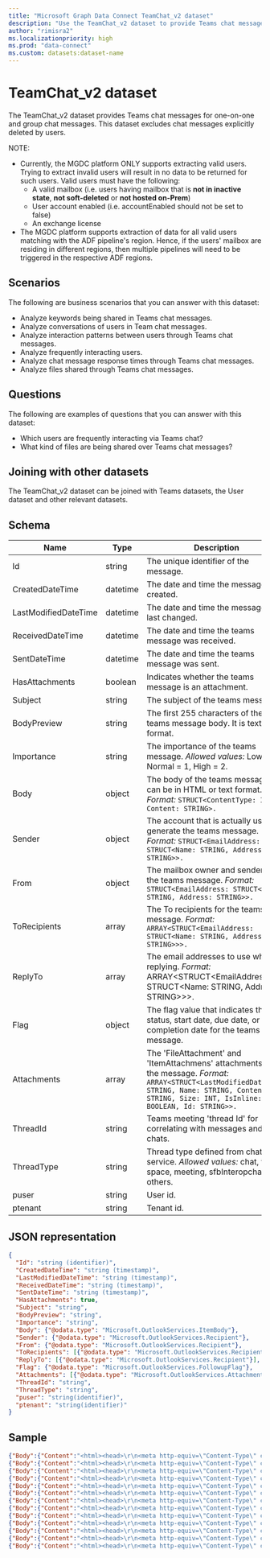 ```yaml
---
title: "Microsoft Graph Data Connect TeamChat_v2 dataset"
description: "Use the TeamChat_v2 dataset to provide Teams chat messages for one-on-one and group chat messages."
author: "rimisra2"
ms.localizationpriority: high
ms.prod: "data-connect"
ms.custom: datasets:dataset-name
---
```


# TeamChat_v2 dataset

The TeamChat_v2 dataset provides Teams chat messages for one-on-one and group chat messages. This dataset excludes chat messages explicitly deleted by users.

NOTE:

- Currently, the MGDC platform ONLY supports extracting valid users. Trying to extract invalid users will result in no data to be returned for such users. Valid users must have the following:
    * A valid mailbox (i.e. users having mailbox that is **not in inactive state**, **not soft-deleted** or **not hosted on-Prem**)
    * User account enabled (i.e. accountEnabled should not be set to false)
    * An exchange license
- The MGDC platform supports extraction of data for all valid users matching with the ADF pipeline's region. Hence, if the users' mailbox are residing in different regions, then multiple pipelines will need to be triggered in the respective ADF regions.

## Scenarios

The following are business scenarios that you can answer with this dataset:

- Analyze keywords being shared in Teams chat messages.
- Analyze conversations of users in Team chat messages.
- Analyze interaction patterns between users through Teams chat messages.
- Analyze frequently interacting users.
- Analyze chat message response times through Teams chat messages.
- Analyze files shared through Teams chat messages.

## Questions

The following are examples of questions that you can answer with this dataset:

- Which users are frequently interacting via Teams chat?
- What kind of files are being shared over Teams chat messages?

## Joining with other datasets

The TeamChat_v2 dataset can be joined with Teams datasets, the User dataset and other relevant datasets.

## Schema

| Name  | Type  |  Description  |  FilterOptions  |  FilterType  |
| ----------- | ----------- | ----------- | ----------- | ----------- |
| Id |  string |  The unique identifier of the message. |  No |  None |
| CreatedDateTime | datetime |  The date and time the message was created. |  Yes | Date |
| LastModifiedDateTime |  datetime  |  The date and time the message was last changed. | Yes | Date |
| ReceivedDateTime |  datetime | The date and time the teams message was received. | Yes | Date |
| SentDateTime | datetime |  The date and time the teams message was sent. | Yes |  Date |
| HasAttachments |  boolean |  Indicates whether the teams message is an attachment. | No |  None |
| Subject | string |  The subject of the teams message. |  No |  None |
| BodyPreview | string |  The first 255 characters of the teams message body. It is text format. |  No |  None |
| Importance |  string |  The importance of the teams message. *Allowed values:* Low = 0, Normal = 1, High = 2. |  No |  None |
| Body | object |  The body of the teams message. It can be in HTML or text format. *Format:* `STRUCT<ContentType: INT32, Content: STRING>.` | No |  None |
| Sender |  object | The account that is actually used to generate the teams message. *Format:* `STRUCT<EmailAddress: STRUCT<Name: STRING, Address: STRING>>.` |  No |  None |
| From |  object | The mailbox owner and sender of the teams message. *Format:* `STRUCT<EmailAddress: STRUCT<Name: STRING, Address: STRING>>.` |  No |  None |
| ToRecipients |  array | The To recipients for the teams message. *Format:* `ARRAY<STRUCT<EmailAddress: STRUCT<Name: STRING, Address: STRING>>>.` |  No |  None |
| ReplyTo |  array | The email addresses to use when replying. *Format:* ARRAY<STRUCT<EmailAddress: STRUCT<Name: STRING, Address: STRING>>>. | No |  None |
| Flag | object |  The flag value that indicates the status, start date, due date, or completion date for the teams message. | No |  None |
| Attachments |  array | The 'FileAttachment' and 'ItemAttachmens' attachments for the message. *Format:* `ARRAY<STRUCT<LastModifiedDateTime: STRING, Name: STRING, ContentType: STRING, Size: INT, IsInline: BOOLEAN, Id: STRING>>.` |  No | None |
| ThreadId | string |  Teams meeting 'thread Id' for correlating with messages and chats. |  No |  None |
| ThreadType |  string |  Thread type defined from chat service. *Allowed values:* chat, topic, space, meeting, sfbInteropchat, and others. |  No |  None |
| puser |  string | User id. |  No |  None |
| ptenant | string |  Tenant id. |  No  |  None |

## JSON representation

```json
{
  "Id": "string (identifier)",
  "CreatedDateTime": "string (timestamp)",
  "LastModifiedDateTime": "string (timestamp)",
  "ReceivedDateTime": "string (timestamp)",
  "SentDateTime": "string (timestamp)",
  "HasAttachments": true,
  "Subject": "string",
  "BodyPreview": "string",
  "Importance": "string",
  "Body": {"@odata.type": "Microsoft.OutlookServices.ItemBody"},  
  "Sender": {"@odata.type": "Microsoft.OutlookServices.Recipient"},
  "From": {"@odata.type": "Microsoft.OutlookServices.Recipient"},
  "ToRecipients": [{"@odata.type": "Microsoft.OutlookServices.Recipient"}],
  "ReplyTo": [{"@odata.type": "Microsoft.OutlookServices.Recipient"}],
  "Flag": {"@odata.type": "Microsoft.OutlookServices.FollowupFlag"},
  "Attachments": [{"@odata.type": "Microsoft.OutlookServices.Attachment"}],
  "ThreadId": "string",
  "ThreadType": "string",
  "puser": "string(identifier)",
  "ptenant": "string(identifier)"
}
```

## Sample


```json
{"Body":{"Content":"<html><head>\r\n<meta http-equiv=\"Content-Type\" content=\"text/html; charset=utf-8\"></head><body>hello </body></html>","ContentType":"Microsoft.OutlookServices.BodyType'HTML'"},"LastModifiedDateTime":"2021-02-02T12:28:09Z","BodyPreview":"hello","puser":"41146df2-6a24-407e-84a1-4df3cdeaba14","SentDateTime":"2019-01-23T22:45:17Z","Attachments":[],"CreatedDateTime":"2019-01-23T22:45:17Z","ToRecipients":[{"EmailAddress":{"Address":"Avery.Bechtel@euclidtest21.onmicrosoft.com","Name":"Avery Bechtel"}}],"ThreadType":"chat","Sender":{"EmailAddress":{"Address":"Evan.Creed@euclidtest21.onmicrosoft.com","Name":"Evan Creed"}},"ptenant":"8e56195d-f07c-44f0-8108-40e4352e3e74","HasAttachments":false,"Flag":{"FlagStatus":"Microsoft.OutlookServices.FollowupFlagStatus'NotFlagged'"},"ThreadId":"19:41146df2-6a24-407e-84a1-4df3cdeaba14_c742bd78-7c0c-4710-8b24-10e126946b1f@unq.gbl.spaces","Importance":"Normal","From":{"EmailAddress":{"Address":"Evan.Creed@euclidtest21.onmicrosoft.com","Name":"Evan Creed"}},"ReceivedDateTime":"2019-01-23T22:45:17Z","ReplyTo": "[{ \"EmailAddress\": { \"Name\": \"John Doe\", \"Address\": \"johnd@contoso.com\" } }]","Id":"AAMkAGJkNWQ4MjJlLTE1ZjItNDdmYS05NGUwLTc2MDZiN2Y1YWVlZABGAAAAAAD9f6MdJG5rQJR_d49Hgg_1BwBkqTZmJVBLS56TvH9WoVXpAADMWbBGAABkqTZmJVBLS56TvH9WoVXpAAGSZ_zsAAA=","Subject": "RE: Meeting"}
{"Body":{"Content":"<html><head>\r\n<meta http-equiv=\"Content-Type\" content=\"text/html; charset=utf-8\"></head><body>hi </body></html>","ContentType":"Microsoft.OutlookServices.BodyType'HTML'"},"LastModifiedDateTime":"2021-02-02T12:28:08Z","BodyPreview":"hi","puser":"41146df2-6a24-407e-84a1-4df3cdeaba14","SentDateTime":"2019-01-23T22:45:17Z","Attachments":[],"CreatedDateTime":"2019-01-23T22:45:18Z","ToRecipients":[{"EmailAddress":{"Address":"Avery.Bechtel@euclidtest21.onmicrosoft.com","Name":"Avery Bechtel"}}],"ThreadType":"chat","Sender":{"EmailAddress":{"Address":"Evan.Creed@euclidtest21.onmicrosoft.com","Name":"Evan Creed"}},"ptenant":"8e56195d-f07c-44f0-8108-40e4352e3e74","HasAttachments":false,"Flag":{"FlagStatus":"Microsoft.OutlookServices.FollowupFlagStatus'NotFlagged'"},"ThreadId":"19:41146df2-6a24-407e-84a1-4df3cdeaba14_c742bd78-7c0c-4710-8b24-10e126946b1f@unq.gbl.spaces","Importance":"Normal","From":{"EmailAddress":{"Address":"Evan.Creed@euclidtest21.onmicrosoft.com","Name":"Evan Creed"}},"ReceivedDateTime":"2019-01-23T22:45:17Z","ReplyTo":[],"Id":"AAMkAGJkNWQ4MjJlLTE1ZjItNDdmYS05NGUwLTc2MDZiN2Y1YWVlZABGAAAAAAD9f6MdJG5rQJR_d49Hgg_1BwBkqTZmJVBLS56TvH9WoVXpAADMWbBGAABkqTZmJVBLS56TvH9WoVXpAAGSZ_zrAAA=","Subject":""}
{"Body":{"Content":"<html><head>\r\n<meta http-equiv=\"Content-Type\" content=\"text/html; charset=utf-8\"></head><body>Hi </body></html>","ContentType":"Microsoft.OutlookServices.BodyType'HTML'"},"LastModifiedDateTime":"2021-02-02T12:28:07Z","BodyPreview":"Hi","puser":"41146df2-6a24-407e-84a1-4df3cdeaba14","SentDateTime":"2019-01-23T22:45:21Z","Attachments":[],"CreatedDateTime":"2019-01-23T22:45:21Z","ToRecipients":[{"EmailAddress":{"Address":"Evan.Creed@euclidtest21.onmicrosoft.com","Name":"Evan Creed"}}],"ThreadType":"chat","Sender":{"EmailAddress":{"Address":"Avery.Bechtel@euclidtest21.onmicrosoft.com","Name":"Avery Bechtel"}},"ptenant":"8e56195d-f07c-44f0-8108-40e4352e3e74","HasAttachments":false,"Flag":{"FlagStatus":"Microsoft.OutlookServices.FollowupFlagStatus'NotFlagged'"},"ThreadId":"19:41146df2-6a24-407e-84a1-4df3cdeaba14_c742bd78-7c0c-4710-8b24-10e126946b1f@unq.gbl.spaces","Importance":"Normal","From":{"EmailAddress":{"Address":"Avery.Bechtel@euclidtest21.onmicrosoft.com","Name":"Avery Bechtel"}},"ReceivedDateTime":"2019-01-23T22:45:21Z","ReplyTo":[],"Id":"AAMkAGJkNWQ4MjJlLTE1ZjItNDdmYS05NGUwLTc2MDZiN2Y1YWVlZABGAAAAAAD9f6MdJG5rQJR_d49Hgg_1BwBkqTZmJVBLS56TvH9WoVXpAADMWbBGAABkqTZmJVBLS56TvH9WoVXpAAGSZ_zqAAA=","Subject":""}
{"Body":{"Content":"<html><head>\r\n<meta http-equiv=\"Content-Type\" content=\"text/html; charset=utf-8\"></head><body>Testing </body></html>","ContentType":"Microsoft.OutlookServices.BodyType'HTML'"},"LastModifiedDateTime":"2021-02-02T12:28:07Z","BodyPreview":"Testing","puser":"41146df2-6a24-407e-84a1-4df3cdeaba14","SentDateTime":"2019-01-23T22:45:24Z","Attachments":[],"CreatedDateTime":"2019-01-23T22:45:24Z","ToRecipients":[{"EmailAddress":{"Address":"Evan.Creed@euclidtest21.onmicrosoft.com","Name":"Evan Creed"}}],"ThreadType":"chat","Sender":{"EmailAddress":{"Address":"Avery.Bechtel@euclidtest21.onmicrosoft.com","Name":"Avery Bechtel"}},"ptenant":"8e56195d-f07c-44f0-8108-40e4352e3e74","HasAttachments":false,"Flag":{"FlagStatus":"Microsoft.OutlookServices.FollowupFlagStatus'NotFlagged'"},"ThreadId":"19:41146df2-6a24-407e-84a1-4df3cdeaba14_c742bd78-7c0c-4710-8b24-10e126946b1f@unq.gbl.spaces","Importance":"Normal","From":{"EmailAddress":{"Address":"Avery.Bechtel@euclidtest21.onmicrosoft.com","Name":"Avery Bechtel"}},"ReceivedDateTime":"2019-01-23T22:45:24Z","ReplyTo":[],"Id":"AAMkAGJkNWQ4MjJlLTE1ZjItNDdmYS05NGUwLTc2MDZiN2Y1YWVlZABGAAAAAAD9f6MdJG5rQJR_d49Hgg_1BwBkqTZmJVBLS56TvH9WoVXpAADMWbBGAABkqTZmJVBLS56TvH9WoVXpAAGSZ_zpAAA=","Subject":""}
{"Body":{"Content":"<html><head>\r\n<meta http-equiv=\"Content-Type\" content=\"text/html; charset=utf-8\"></head><body>cool </body></html>","ContentType":"Microsoft.OutlookServices.BodyType'HTML'"},"LastModifiedDateTime":"2021-02-02T12:28:05Z","BodyPreview":"cool","puser":"41146df2-6a24-407e-84a1-4df3cdeaba14","SentDateTime":"2019-01-23T22:45:27Z","Attachments":[],"CreatedDateTime":"2019-01-23T22:45:27Z","ToRecipients":[{"EmailAddress":{"Address":"Avery.Bechtel@euclidtest21.onmicrosoft.com","Name":"Avery Bechtel"}}],"ThreadType":"chat","Sender":{"EmailAddress":{"Address":"Evan.Creed@euclidtest21.onmicrosoft.com","Name":"Evan Creed"}},"ptenant":"8e56195d-f07c-44f0-8108-40e4352e3e74","HasAttachments":false,"Flag":{"FlagStatus":"Microsoft.OutlookServices.FollowupFlagStatus'NotFlagged'"},"ThreadId":"19:41146df2-6a24-407e-84a1-4df3cdeaba14_c742bd78-7c0c-4710-8b24-10e126946b1f@unq.gbl.spaces","Importance":"Normal","From":{"EmailAddress":{"Address":"Evan.Creed@euclidtest21.onmicrosoft.com","Name":"Evan Creed"}},"ReceivedDateTime":"2019-01-23T22:45:27Z","ReplyTo":[],"Id":"AAMkAGJkNWQ4MjJlLTE1ZjItNDdmYS05NGUwLTc2MDZiN2Y1YWVlZABGAAAAAAD9f6MdJG5rQJR_d49Hgg_1BwBkqTZmJVBLS56TvH9WoVXpAADMWbBGAABkqTZmJVBLS56TvH9WoVXpAAGSZ_zoAAA=","Subject":""}
{"Body":{"Content":"<html><head>\r\n<meta http-equiv=\"Content-Type\" content=\"text/html; charset=utf-8\"></head><body><div><div><span class=\"animated-emoticon-50-yes\" title=\"Yes\" type=\"(yes)\"><img alt=\"👍\" itemid=\"yes\" itemscope=\"\" itemtype=\"http://schema.skype.com/Emoji\" src=\"https://statics.teams.microsoft.com/evergreen-assets/funstuff/skype-emoticons-f/yes/default_50.png\" style=\"width:50px; height:50px\"></span></div></div></body></html>","ContentType":"Microsoft.OutlookServices.BodyType'HTML'"},"LastModifiedDateTime":"2021-02-02T12:28:04Z","BodyPreview":"","puser":"41146df2-6a24-407e-84a1-4df3cdeaba14","SentDateTime":"2019-01-23T22:45:37Z","Attachments":[],"CreatedDateTime":"2019-01-23T22:45:37Z","ToRecipients":[{"EmailAddress":{"Address":"Avery.Bechtel@euclidtest21.onmicrosoft.com","Name":"Avery Bechtel"}}],"ThreadType":"chat","Sender":{"EmailAddress":{"Address":"Evan.Creed@euclidtest21.onmicrosoft.com","Name":"Evan Creed"}},"ptenant":"8e56195d-f07c-44f0-8108-40e4352e3e74","HasAttachments":false,"Flag":{"FlagStatus":"Microsoft.OutlookServices.FollowupFlagStatus'NotFlagged'"},"ThreadId":"19:41146df2-6a24-407e-84a1-4df3cdeaba14_c742bd78-7c0c-4710-8b24-10e126946b1f@unq.gbl.spaces","Importance":"Normal","From":{"EmailAddress":{"Address":"Evan.Creed@euclidtest21.onmicrosoft.com","Name":"Evan Creed"}},"ReceivedDateTime":"2019-01-23T22:45:37Z","ReplyTo":[],"Id":"AAMkAGJkNWQ4MjJlLTE1ZjItNDdmYS05NGUwLTc2MDZiN2Y1YWVlZABGAAAAAAD9f6MdJG5rQJR_d49Hgg_1BwBkqTZmJVBLS56TvH9WoVXpAADMWbBGAABkqTZmJVBLS56TvH9WoVXpAAGSZ_znAAA=","Subject":""}
{"Body":{"Content":"<html><head>\r\n<meta http-equiv=\"Content-Type\" content=\"text/html; charset=utf-8\"></head><body><div>Co<br><div><img alt=\"GIF IMAGE\" src=\"https://media0.giphy.com/media/3ohjUMs1Lp2hGspGyA/giphy.gif\" style=\"width:480px; height:360px\"></div></div></body></html>","ContentType":"Microsoft.OutlookServices.BodyType'HTML'"},"LastModifiedDateTime":"2021-02-02T12:28:03Z","BodyPreview":"Co","puser":"41146df2-6a24-407e-84a1-4df3cdeaba14","SentDateTime":"2019-01-23T22:45:46Z","Attachments":[],"CreatedDateTime":"2019-01-23T22:45:46Z","ToRecipients":[{"EmailAddress":{"Address":"Evan.Creed@euclidtest21.onmicrosoft.com","Name":"Evan Creed"}}],"ThreadType":"chat","Sender":{"EmailAddress":{"Address":"Avery.Bechtel@euclidtest21.onmicrosoft.com","Name":"Avery Bechtel"}},"ptenant":"8e56195d-f07c-44f0-8108-40e4352e3e74","HasAttachments":false,"Flag":{"FlagStatus":"Microsoft.OutlookServices.FollowupFlagStatus'NotFlagged'"},"ThreadId":"19:41146df2-6a24-407e-84a1-4df3cdeaba14_c742bd78-7c0c-4710-8b24-10e126946b1f@unq.gbl.spaces","Importance":"Normal","From":{"EmailAddress":{"Address":"Avery.Bechtel@euclidtest21.onmicrosoft.com","Name":"Avery Bechtel"}},"ReceivedDateTime":"2019-01-23T22:45:46Z","ReplyTo":[],"Id":"AAMkAGJkNWQ4MjJlLTE1ZjItNDdmYS05NGUwLTc2MDZiN2Y1YWVlZABGAAAAAAD9f6MdJG5rQJR_d49Hgg_1BwBkqTZmJVBLS56TvH9WoVXpAADMWbBGAABkqTZmJVBLS56TvH9WoVXpAAGSZ_zmAAA=","Subject":""}
{"Body":{"Content":"<html><head>\r\n<meta http-equiv=\"Content-Type\" content=\"text/html; charset=utf-8\"></head><body>Hi </body></html>","ContentType":"Microsoft.OutlookServices.BodyType'HTML'"},"LastModifiedDateTime":"2021-01-22T21:21:28Z","BodyPreview":"Hi","puser":"e530bf91-e844-4369-a808-e0d12b1008cd","SentDateTime":"2019-01-23T22:41:39Z","Attachments":[],"CreatedDateTime":"2019-01-23T22:41:39Z","ToRecipients":[{"EmailAddress":{"Address":"eucliduser21@euclidtest21.onmicrosoft.com","Name":"FirstName LastName"}}],"ThreadType":"chat","Sender":{"EmailAddress":{"Address":"Avery.Bechtel@euclidtest21.onmicrosoft.com","Name":"Avery Bechtel"}},"ptenant":"8e56195d-f07c-44f0-8108-40e4352e3e74","HasAttachments":false,"Flag":{"FlagStatus":"Microsoft.OutlookServices.FollowupFlagStatus'NotFlagged'"},"ThreadId":"19:c742bd78-7c0c-4710-8b24-10e126946b1f_e530bf91-e844-4369-a808-e0d12b1008cd@unq.gbl.spaces","Importance":"Normal","From":{"EmailAddress":{"Address":"Avery.Bechtel@euclidtest21.onmicrosoft.com","Name":"Avery Bechtel"}},"ReceivedDateTime":"2019-01-23T22:41:39Z","ReplyTo":[],"Id":"AAMkADJhOTdkOGViLWZjYzUtNDY0NS1hNGFkLWQxNjM0OTBiMmVkYgBGAAAAAABfknVfDfJURqxOuHBzEhFGBwCa8HKSWYdiSZsHkjRYM1qIAADLDQfoAACa8HKSWYdiSZsHkjRYM1qIAAGQw8X6AAA=","Subject":""}
{"Body":{"Content":"<html><head>\r\n<meta http-equiv=\"Content-Type\" content=\"text/html; charset=utf-8\"></head><body>hello </body></html>","ContentType":"Microsoft.OutlookServices.BodyType'HTML'"},"LastModifiedDateTime":"2021-01-22T21:21:26Z","BodyPreview":"hello","puser":"e530bf91-e844-4369-a808-e0d12b1008cd","SentDateTime":"2019-01-23T22:41:47Z","Attachments":[],"CreatedDateTime":"2019-01-23T22:41:47Z","ToRecipients":[{"EmailAddress":{"Address":"Avery.Bechtel@euclidtest21.onmicrosoft.com","Name":"Avery Bechtel"}}],"ThreadType":"chat","Sender":{"EmailAddress":{"Address":"eucliduser21@euclidtest21.onmicrosoft.com","Name":"FirstName LastName"}},"ptenant":"8e56195d-f07c-44f0-8108-40e4352e3e74","HasAttachments":false,"Flag":{"FlagStatus":"Microsoft.OutlookServices.FollowupFlagStatus'NotFlagged'"},"ThreadId":"19:c742bd78-7c0c-4710-8b24-10e126946b1f_e530bf91-e844-4369-a808-e0d12b1008cd@unq.gbl.spaces","Importance":"Normal","From":{"EmailAddress":{"Address":"eucliduser21@euclidtest21.onmicrosoft.com","Name":"FirstName LastName"}},"ReceivedDateTime":"2019-01-23T22:41:47Z","ReplyTo":[],"Id":"AAMkADJhOTdkOGViLWZjYzUtNDY0NS1hNGFkLWQxNjM0OTBiMmVkYgBGAAAAAABfknVfDfJURqxOuHBzEhFGBwCa8HKSWYdiSZsHkjRYM1qIAADLDQfoAACa8HKSWYdiSZsHkjRYM1qIAAGQw8X5AAA=","Subject":""}
{"Body":{"Content":"<html><head>\r\n<meta http-equiv=\"Content-Type\" content=\"text/html; charset=utf-8\"></head><body><div><div><img alt=\"undefined\" itemscope=\"Meme\" id=\"x_0-cus-d8-c6a5a76d0c1c7c7c7c1511f05cd2ff3d\" itemtype=\"http://schema.skype.com/AMSImage\" src=\"cid:https://us-api.asm.skype.com/v1/objects/0-cus-d8-c6a5a76d0c1c7c7c7c1511f05cd2ff3d/views/imgo\" style=\"width:250px; height:166px\"></div></div></body></html>","ContentType":"Microsoft.OutlookServices.BodyType'HTML'"},"LastModifiedDateTime":"2021-01-22T21:21:25Z","BodyPreview":"","puser":"e530bf91-e844-4369-a808-e0d12b1008cd","SentDateTime":"2019-01-23T22:42:13Z","Attachments":[{"ContentType":"image/png","Id":"AAMkADJhOTdkOGViLWZjYzUtNDY0NS1hNGFkLWQxNjM0OTBiMmVkYgBGAAAAAABfknVfDfJURqxOuHBzEhFGBwCa8HKSWYdiSZsHkjRYM1qIAADLDQfoAACa8HKSWYdiSZsHkjRYM1qIAAGQw8X4AAABEgAQAPbm_-T2_gpJgsSzLSZtktQ=","IsInline":true,"LastModifiedDateTime":"2019-01-23T22:42:14Z","Name":"0-cus-d8-c6a5a76d0c1c7c7c7c1511f05cd2ff3d","ODataType":"#Microsoft.OutlookServices.FileAttachment","Size":73817}],"CreatedDateTime":"2019-01-23T22:42:14Z","ToRecipients":[{"EmailAddress":{"Address":"Avery.Bechtel@euclidtest21.onmicrosoft.com","Name":"Avery Bechtel"}}],"ThreadType":"chat","Sender":{"EmailAddress":{"Address":"eucliduser21@euclidtest21.onmicrosoft.com","Name":"FirstName LastName"}},"ptenant":"8e56195d-f07c-44f0-8108-40e4352e3e74","HasAttachments":false,"Flag":{"FlagStatus":"Microsoft.OutlookServices.FollowupFlagStatus'NotFlagged'"},"ThreadId":"19:c742bd78-7c0c-4710-8b24-10e126946b1f_e530bf91-e844-4369-a808-e0d12b1008cd@unq.gbl.spaces","Importance":"Normal","From":{"EmailAddress":{"Address":"eucliduser21@euclidtest21.onmicrosoft.com","Name":"FirstName LastName"}},"ReceivedDateTime":"2019-01-23T22:42:13Z","ReplyTo":[],"Id":"AAMkADJhOTdkOGViLWZjYzUtNDY0NS1hNGFkLWQxNjM0OTBiMmVkYgBGAAAAAABfknVfDfJURqxOuHBzEhFGBwCa8HKSWYdiSZsHkjRYM1qIAADLDQfoAACa8HKSWYdiSZsHkjRYM1qIAAGQw8X4AAA=","Subject":""}
{"Body":{"Content":"<html><head>\r\n<meta http-equiv=\"Content-Type\" content=\"text/html; charset=utf-8\"></head><body>Thanks </body></html>","ContentType":"Microsoft.OutlookServices.BodyType'HTML'"},"LastModifiedDateTime":"2021-01-22T21:21:24Z","BodyPreview":"Thanks","puser":"e530bf91-e844-4369-a808-e0d12b1008cd","SentDateTime":"2019-01-23T22:42:17Z","Attachments":[],"CreatedDateTime":"2019-01-23T22:42:17Z","ToRecipients":[{"EmailAddress":{"Address":"eucliduser21@euclidtest21.onmicrosoft.com","Name":"FirstName LastName"}}],"ThreadType":"chat","Sender":{"EmailAddress":{"Address":"Avery.Bechtel@euclidtest21.onmicrosoft.com","Name":"Avery Bechtel"}},"ptenant":"8e56195d-f07c-44f0-8108-40e4352e3e74","HasAttachments":false,"Flag":{"FlagStatus":"Microsoft.OutlookServices.FollowupFlagStatus'NotFlagged'"},"ThreadId":"19:c742bd78-7c0c-4710-8b24-10e126946b1f_e530bf91-e844-4369-a808-e0d12b1008cd@unq.gbl.spaces","Importance":"Normal","From":{"EmailAddress":{"Address":"Avery.Bechtel@euclidtest21.onmicrosoft.com","Name":"Avery Bechtel"}},"ReceivedDateTime":"2019-01-23T22:42:17Z","ReplyTo":[],"Id":"AAMkADJhOTdkOGViLWZjYzUtNDY0NS1hNGFkLWQxNjM0OTBiMmVkYgBGAAAAAABfknVfDfJURqxOuHBzEhFGBwCa8HKSWYdiSZsHkjRYM1qIAADLDQfoAACa8HKSWYdiSZsHkjRYM1qIAAGQw8X3AAA=","Subject":""}
{"Body":{"Content":"<html><head>\r\n<meta http-equiv=\"Content-Type\" content=\"text/html; charset=utf-8\"></head><body><div id=\"OwaReferenceAttachments\"><table style=\"padding-bottom:13px; border-width:0px; border-style:none\"><tbody><tr valign=\"top\"><td><table style=\"border-width:0px 0px 1px 0px; border-color:#C7C7C7; border-style:none none dotted none\"><tbody><tr valign=\"top\"><td style=\"padding-bottom:7px\"><table align=\"left\" style=\"padding-right:28px; border-width:0px; background-color:rgb(255,255,255); border-spacing:0px\"><tbody><tr valign=\"top\"><td style=\"padding:0px\"><div id=\"OwaReferenceAttachmentDescription\" style=\"padding-left:3px; font-size:14px; font-family:'Segoe UI','Segoe WP','Segoe UI WPC',Tahoma,Arial,sans-serif; color:rgb(102,102,102)\">FirstName LastName has shared a OneDrive for Business file with you. To view it, click the link below. </div></td></tr></tbody></table></td></tr><tr valign=\"top\"><td><a href=\"https://euclidtest21-my.sharepoint.com/personal/eucliduser21_euclidtest21_onmicrosoft_com/Documents/Microsoft%20Teams%20Chat%20Files/test.jpg\" target=\"_blank\"><table align=\"left\" style=\"padding-right:28px; padding-bottom:10px; border-width:0px; height:20px; background-color:rgb(255,255,255); border-spacing:0px\"><tbody><tr valign=\"top\"><td style=\"padding:0px\"><div style=\"background-color:rgb(255,255,255); height:20px; width:20px; max-height:20px\"><a href=\"https://euclidtest21-my.sharepoint.com/personal/eucliduser21_euclidtest21_onmicrosoft_com/Documents/Microsoft%20Teams%20Chat%20Files/test.jpg\" target=\"_blank\"><img width=\"20\" src=\"https://r1.res.office365.com/owa/prem/images/dc-jpg_20.png\" style=\"border:0px\"></a></div></td><td><div id=\"OwaReferenceAttachmentFileName2\" style=\"padding:0px 0px 0px 5px; font-size:14px; font-family:'Segoe UI','Segoe WP','Segoe UI WPC',Tahoma,Arial,sans-serif; color:rgb(0,114,198)\"><a href=\"https://euclidtest21-my.sharepoint.com/personal/eucliduser21_euclidtest21_onmicrosoft_com/Documents/Microsoft%20Teams%20Chat%20Files/test.jpg\" target=\"_blank\" style=\"text-decoration:none; margin:0px; font-size:14px; font-family:'Segoe UI','Segoe WP','Segoe UI WPC',Tahoma,Arial,sans-serif; color:rgb(0,114,198)\">test.jpg</a></div></td><td width=\"0\" height=\"0\" style=\"display:none; visibility:hidden\"><img width=\"0\" height=\"0\" src=\"dummy.jpg\" originalsrc=\"cid:f04ccd9f-eb9a-4bf2-ad1c-5c2cb408a866\" title=\"test.jpg\" style=\"visibility:hidden; border:0px; display:none\"></td></tr></tbody></table></a></td></tr></tbody></table></td></tr></tbody></table></div><div id=\"OwaReferenceAttachmentsEnd\" style=\"display:none; visibility:hidden\"></div><div></div></body></html>","ContentType":"Microsoft.OutlookServices.BodyType'HTML'"},"LastModifiedDateTime":"2021-01-22T21:21:22Z","BodyPreview":"FirstName LastName has shared a OneDrive for Business file with you. To view it, click the link below.\r\ntest.jpg","puser":"e530bf91-e844-4369-a808-e0d12b1008cd","SentDateTime":"2019-01-23T22:42:46Z","Attachments":[{"ContentType":"image/jpeg","Id":"AAMkADJhOTdkOGViLWZjYzUtNDY0NS1hNGFkLWQxNjM0OTBiMmVkYgBGAAAAAABfknVfDfJURqxOuHBzEhFGBwCa8HKSWYdiSZsHkjRYM1qIAADLDQfoAACa8HKSWYdiSZsHkjRYM1qIAAGQw8X2AAABEgAQAGcRFJKALUpLiSoBOx7ZaPg=","IsInline":false,"LastModifiedDateTime":"2019-01-23T22:42:47Z","Name":"0-cus-d5-a48d6d46eec56bce3d6877b755265e70","ODataType":"#Microsoft.OutlookServices.FileAttachment","Size":231059},{"ContentType":"image/jpeg","Id":"AAMkADJhOTdkOGViLWZjYzUtNDY0NS1hNGFkLWQxNjM0OTBiMmVkYgBGAAAAAABfknVfDfJURqxOuHBzEhFGBwCa8HKSWYdiSZsHkjRYM1qIAADLDQfoAACa8HKSWYdiSZsHkjRYM1qIAAGQw8X2AAABEgAQAM7CCdK7dN1Am8Z1l2XQM7Q=","IsInline":true,"LastModifiedDateTime":"2019-01-23T22:42:47Z","Name":"test.jpg","ODataType":"#Microsoft.OutlookServices.ReferenceAttachment","Size":600}],"CreatedDateTime":"2019-01-23T22:42:47Z","ToRecipients":[{"EmailAddress":{"Address":"Avery.Bechtel@euclidtest21.onmicrosoft.com","Name":"Avery Bechtel"}}],"ThreadType":"chat","Sender":{"EmailAddress":{"Address":"eucliduser21@euclidtest21.onmicrosoft.com","Name":"FirstName LastName"}},"ptenant":"8e56195d-f07c-44f0-8108-40e4352e3e74","HasAttachments":true,"Flag":{"FlagStatus":"Microsoft.OutlookServices.FollowupFlagStatus'NotFlagged'"},"ThreadId":"19:c742bd78-7c0c-4710-8b24-10e126946b1f_e530bf91-e844-4369-a808-e0d12b1008cd@unq.gbl.spaces","Importance":"Normal","From":{"EmailAddress":{"Address":"eucliduser21@euclidtest21.onmicrosoft.com","Name":"FirstName LastName"}},"ReceivedDateTime":"2019-01-23T22:42:46Z","ReplyTo":[],"Id":"AAMkADJhOTdkOGViLWZjYzUtNDY0NS1hNGFkLWQxNjM0OTBiMmVkYgBGAAAAAABfknVfDfJURqxOuHBzEhFGBwCa8HKSWYdiSZsHkjRYM1qIAADLDQfoAACa8HKSWYdiSZsHkjRYM1qIAAGQw8X2AAA=","Subject":""}
{"Body":{"Content":"<html><head>\r\n<meta http-equiv=\"Content-Type\" content=\"text/html; charset=utf-8\"></head><body>&#128077;&#127995; </body></html>","ContentType":"Microsoft.OutlookServices.BodyType'HTML'"},"LastModifiedDateTime":"2021-01-22T21:21:20Z","BodyPreview":"👍🏻","puser":"e530bf91-e844-4369-a808-e0d12b1008cd","SentDateTime":"2019-01-23T22:44:36Z","Attachments":[],"CreatedDateTime":"2019-01-23T22:44:36Z","ToRecipients":[{"EmailAddress":{"Address":"eucliduser21@euclidtest21.onmicrosoft.com","Name":"FirstName LastName"}}],"ThreadType":"chat","Sender":{"EmailAddress":{"Address":"Avery.Bechtel@euclidtest21.onmicrosoft.com","Name":"Avery Bechtel"}},"ptenant":"8e56195d-f07c-44f0-8108-40e4352e3e74","HasAttachments":false,"Flag":{"FlagStatus":"Microsoft.OutlookServices.FollowupFlagStatus'NotFlagged'"},"ThreadId":"19:c742bd78-7c0c-4710-8b24-10e126946b1f_e530bf91-e844-4369-a808-e0d12b1008cd@unq.gbl.spaces","Importance":"Normal","From":{"EmailAddress":{"Address":"Avery.Bechtel@euclidtest21.onmicrosoft.com","Name":"Avery Bechtel"}},"ReceivedDateTime":"2019-01-23T22:44:36Z","ReplyTo":[],"Id":"AAMkADJhOTdkOGViLWZjYzUtNDY0NS1hNGFkLWQxNjM0OTBiMmVkYgBGAAAAAABfknVfDfJURqxOuHBzEhFGBwCa8HKSWYdiSZsHkjRYM1qIAADLDQfoAACa8HKSWYdiSZsHkjRYM1qIAAGQw8X1AAA=","Subject":""}
```
